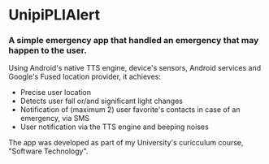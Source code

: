 # UnipiPLIAlert

### A simple emergency app that handled an emergency that may happen to the user.

Using Android's native TTS engine, device's sensors, Android services and Google's Fused location provider, it achieves:
* Precise user location
* Detects user fall or/and significant light changes
* Notification of (maximum 2) user favorite's contacts in case of an emergency, via SMS
* User notification via the TTS engine and beeping noises

The app was developed as part of my University's curicculum course, "Software Technology".
